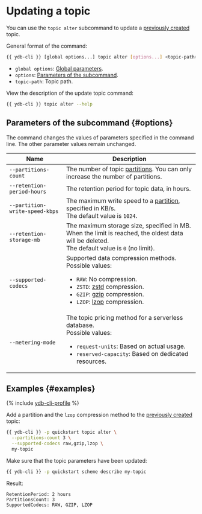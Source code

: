 # Updating a topic

You can use the `topic alter` subcommand to update a [previously created](topic-create.md) topic.

General format of the command:

```bash
{{ ydb-cli }} [global options...] topic alter [options...] <topic-path>
```

* `global options`: [Global parameters](commands/global-options.md).
* `options`: [Parameters of the subcommand](#options).
* `topic-path`: Topic path.

View the description of the update topic command:

```bash
{{ ydb-cli }} topic alter --help
```

## Parameters of the subcommand {#options}

The command changes the values of parameters specified in the command line. The other parameter values remain unchanged.

| Name                           | Description                                                                                                                                                                                                                                                                                                                   |
|--------------------------------|-------------------------------------------------------------------------------------------------------------------------------------------------------------------------------------------------------------------------------------------------------------------------------------------------------------------------------|
| `--partitions-count`           | The number of topic [partitions](../../concepts/datamodel/topic.md#partitioning). You can only increase the number of partitions.                                                                                                                                                                                                       |
| `--retention-period-hours`     | The retention period for topic data, in hours.                                                                                                                                                                                                                                                                                |
| `--partition-write-speed-kbps` | The maximum write speed to a [partition](../../concepts/datamodel/topic.md#partitioning), specified in KB/s.<br/>The default value is `1024`.                                                                                                                                                                                           |
| `--retention-storage-mb`       | The maximum storage size, specified in MB. When the limit is reached, the oldest data will be deleted.<br/>The default value is `0` (no limit).                                                                                                                                                                               |
| `--supported-codecs`           | Supported data compression methods.<br/>Possible values:<ul><li>`RAW`: No compression.</li><li>`ZSTD`: [zstd](https://en.wikipedia.org/wiki/Zstandard) compression.</li><li>`GZIP`: [gzip](https://en.wikipedia.org/wiki/Gzip) compression.</li><li>`LZOP`: [lzop](https://en.wikipedia.org/wiki/Lzop) compression.</li></ul> |
| `--metering-mode`              | The topic pricing method for a serverless database.<br/>Possible values:<ul><li>`request-units`: Based on actual usage.</li><li>`reserved-capacity`: Based on dedicated resources.</li></ul>                                                                                                                                  |

## Examples {#examples}

{% include [ydb-cli-profile](../../_includes/ydb-cli-profile.md) %}

Add a partition and the `lzop` compression method to the [previously created](topic-create.md) topic:

```bash
{{ ydb-cli }} -p quickstart topic alter \
  --partitions-count 3 \
  --supported-codecs raw,gzip,lzop \
  my-topic
```

Make sure that the topic parameters have been updated:

```bash
{{ ydb-cli }} -p quickstart scheme describe my-topic
```

Result:

```text
RetentionPeriod: 2 hours
PartitionsCount: 3
SupportedCodecs: RAW, GZIP, LZOP
```

